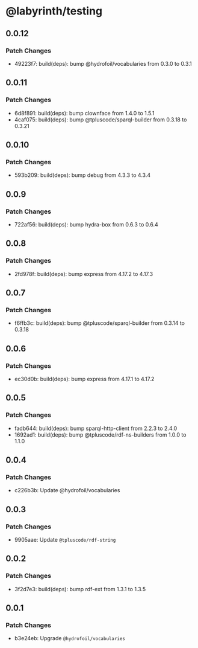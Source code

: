 # @labyrinth/testing

## 0.0.12

### Patch Changes

- 49223f7: build(deps): bump @hydrofoil/vocabularies from 0.3.0 to 0.3.1

## 0.0.11

### Patch Changes

- 6d8f891: build(deps): bump clownface from 1.4.0 to 1.5.1
- 4caf075: build(deps): bump @tpluscode/sparql-builder from 0.3.18 to 0.3.21

## 0.0.10

### Patch Changes

- 593b209: build(deps): bump debug from 4.3.3 to 4.3.4

## 0.0.9

### Patch Changes

- 722af56: build(deps): bump hydra-box from 0.6.3 to 0.6.4

## 0.0.8

### Patch Changes

- 2fd978f: build(deps): bump express from 4.17.2 to 4.17.3

## 0.0.7

### Patch Changes

- f6ffb3c: build(deps): bump @tpluscode/sparql-builder from 0.3.14 to 0.3.18

## 0.0.6

### Patch Changes

- ec30d0b: build(deps): bump express from 4.17.1 to 4.17.2

## 0.0.5

### Patch Changes

- fadb644: build(deps): bump sparql-http-client from 2.2.3 to 2.4.0
- 1692ad1: build(deps): bump @tpluscode/rdf-ns-builders from 1.0.0 to 1.1.0

## 0.0.4

### Patch Changes

- c226b3b: Update @hydrofoil/vocabularies

## 0.0.3

### Patch Changes

- 9905aae: Update `@tpluscode/rdf-string`

## 0.0.2

### Patch Changes

- 3f2d7e3: build(deps): bump rdf-ext from 1.3.1 to 1.3.5

## 0.0.1

### Patch Changes

- b3e24eb: Upgrade `@hydrofoil/vocabularies`
